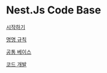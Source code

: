 # Nest.Js Code Base

[시작하기](./docs/Getting-Started.md)

[명명 규칙](./docs/Naming.md)

[공통 베이스](./docs/Common-Base.md)

[코드 개발](./docs/Code-Developing.md)
